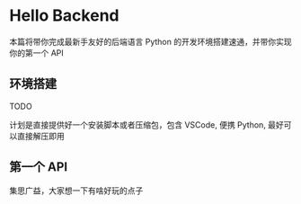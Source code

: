 # Hello Backend

本篇将带你完成最新手友好的后端语言 Python 的开发环境搭建速通，并带你实现你的第一个 API

## 环境搭建

TODO

计划是直接提供好一个安装脚本或者压缩包，包含 VSCode, 便携 Python, 最好可以直接解压即用

## 第一个 API

集思广益，大家想一下有啥好玩的点子
